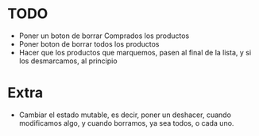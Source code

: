 # TODO
- Poner un boton de borrar Comprados los productos 
- Poner boton de borrar todos los productos
- Hacer que los productos que marquemos, pasen al final de la lista, y si los desmarcamos, al principio

# Extra
- Cambiar el estado mutable, es decir, poner un deshacer, cuando modificamos algo, y cuando borramos, ya sea todos, o cada uno.